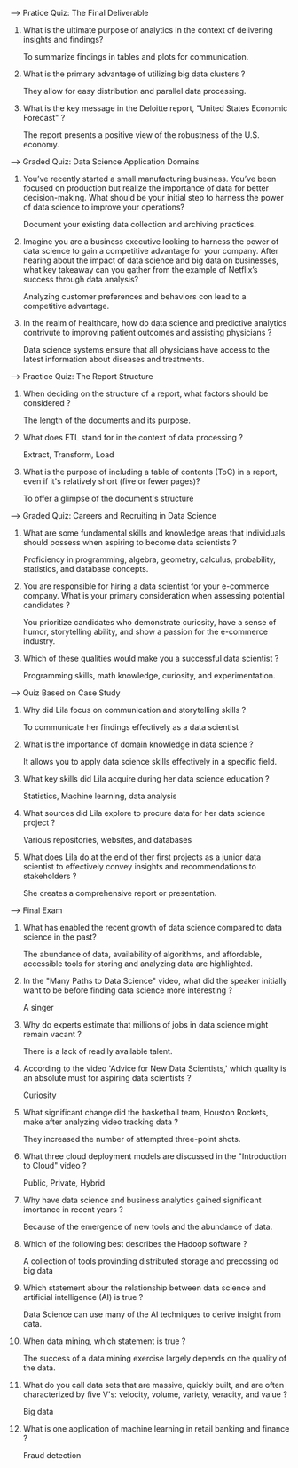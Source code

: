 --> Pratice Quiz: The Final Deliverable

1. What is the ultimate purpose of analytics in the context of delivering insights and findings?

    To summarize findings in tables and plots for communication.

2. What is the primary advantage of utilizing big data clusters ?

    They allow for easy distribution and parallel data processing.

3. What is the key message in the Deloitte report, "United States Economic Forecast" ?

    The report presents a positive view of the robustness of the U.S. economy.



--> Graded Quiz: Data Science Application Domains

1. You’ve recently started a small manufacturing business. You’ve been focused on production but realize the importance of data for better decision-making. What should be your initial step to harness the power of data science to improve your operations?

    Document your existing data collection and archiving practices.

2. Imagine you are a business executive looking to harness the power of data science to gain a competitive advantage for your company. After hearing about the impact of data science and big data on businesses, what key takeaway can you gather from the example of Netflix’s success through data analysis?

    Analyzing customer preferences and behaviors con lead to a competitive advantage.

3. In the realm of healthcare, how do data science and predictive analytics contrivute to improving patient outcomes and assisting physicians ?

    Data science systems ensure that all physicians have access to the latest information about diseases and treatments.



--> Practice Quiz: The Report Structure

1. When deciding on the structure of a report, what factors should be considered ?

    The length of the documents and its purpose.

2. What does ETL stand for in the context of data processing ?

    Extract, Transform, Load

3. What is the purpose of including a table of contents (ToC) in a report, even if it's relatively short (five or fewer pages)?

    To offer a glimpse of the document's structure



--> Graded Quiz: Careers and Recruiting in Data Science

1. What are some fundamental skills and knowledge areas that individuals should possess when aspiring to become data scientists ?

    Proficiency in programming, algebra, geometry, calculus, probability, statistics, and database concepts.

2. You are responsible for hiring a data scientist for your e-commerce company. What is your primary consideration when assessing potential candidates ?

    You prioritize candidates who demonstrate curiosity, have a sense of humor, storytelling ability, and show a passion for the e-commerce industry.

3. Which of these qualities would make you a successful data scientist ?

    Programming skills, math knowledge, curiosity, and experimentation.



--> Quiz Based on Case Study

1. Why did Lila focus on communication and storytelling skills ?

    To communicate her findings effectively as a data scientist

2. What is the importance of domain knowledge in data science ?

    It allows you to apply data science skills effectively in a specific field.

3. What key skills did Lila acquire during her data science education ?

    Statistics, Machine learning, data analysis

4. What sources did Lila explore to procure data for her data science project ?

    Various repositories, websites, and databases

5. What does Lila do at the end of ther first projects as a junior data scientist to effectively convey insights and recommendations to stakeholders ?

    She creates a comprehensive report or presentation.



--> Final Exam

1. What has enabled the recent growth of data science compared to data science in the past?

    The abundance of data, availability of algorithms, and affordable, accessible tools for storing and analyzing data are highlighted.

2. In the "Many Paths to Data Science" video, what did the speaker initially want to be before finding data science more interesting ?

    A singer

3. Why do experts estimate that millions of jobs in data science might remain vacant ?

    There is a lack of readily available talent.

4. According to the video 'Advice for New Data Scientists,' which quality is an absolute must for aspiring data scientists ?

    Curiosity

5. What significant change did the basketball team, Houston Rockets, make after analyzing video tracking data ?

    They increased the number of attempted three-point shots.

6. What three cloud deployment models are discussed in the "Introduction to Cloud" video ?

    Public, Private, Hybrid

7. Why have data science and business analytics gained significant imortance in recent years ?  

    Because of the emergence of new tools and the abundance of data.

8. Which of the following best describes the Hadoop software ?

    A collection of tools provinding distributed storage and precossing od big data

9. Which statement abour the relationship between data science and artificial intelligence (AI) is true ?

    Data Science can use many of the AI techniques to derive insight from data.

10. When data mining, which statement is true ?

    The success of a data mining exercise largely depends on the quality of the data.

11. What do you call data sets that are massive, quickly built, and are often characterized by five V's: velocity, volume, variety, veracity, and value ?

    Big data

12. What is one application of machine learning in retail banking and finance ?

    Fraud detection